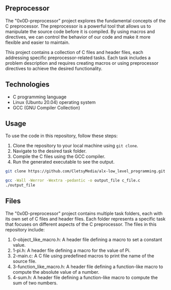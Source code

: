 ## Preprocessor

The "0x0D-preprocessor" project explores the fundamental concepts of the C preprocessor. The preprocessor is a powerful tool that allows us to manipulate the source code before it is compiled. By using macros and directives, we can control the behavior of our code and make it more flexible and easier to maintain.

This project contains a collection of C files and header files, each addressing specific preprocessor-related tasks. Each task includes a problem description and requires creating macros or using preprocessor directives to achieve the desired functionality.

## Technologies
- C programming language
- Linux (Ubuntu 20.04) operating system
- GCC (GNU Compiler Collection)

## Usage
To use the code in this repository, follow these steps:

1. Clone the repository to your local machine using `git clone`.
2. Navigate to the desired task folder.
3. Compile the C files using the GCC compiler.
4. Run the generated executable to see the output.

```bash
git clone https://github.com/CletsyMedia/alx-low_level_programming.git
```
```bash
gcc -Wall -Werror -Wextra -pedantic -o output_file c_file.c
./output_file
```
## Files

The "0x0D-preprocessor" project contains multiple task folders, each with its own set of C files and header files. Each folder represents a specific task that focuses on different aspects of the C preprocessor. The files in this repository include:

1. 0-object_like_macro.h: A header file defining a macro to set a constant value.
2. 1-pi.h: A header file defining a macro for the value of Pi.
3. 2-main.c: A C file using predefined macros to print the name of the source file.
3. 3-function_like_macro.h: A header file defining a function-like macro to compute the absolute value of a number.
4. 4-sum.h: A header file defining a function-like macro to compute the sum of two numbers.
